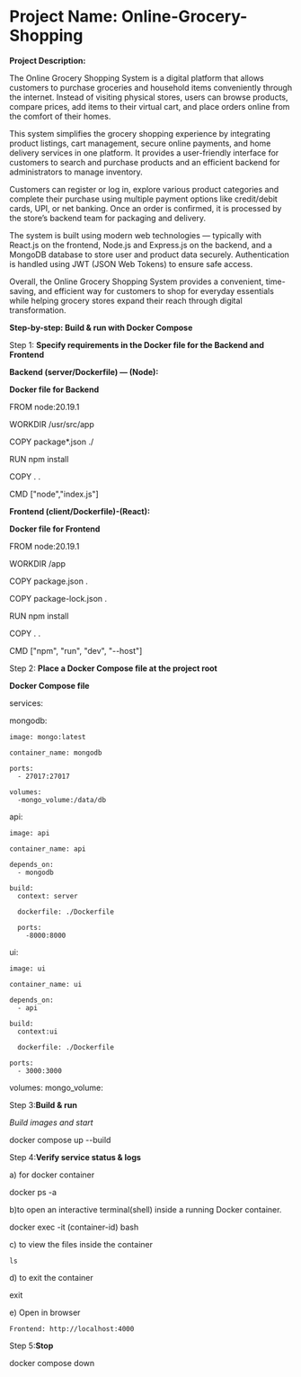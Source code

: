 # Project Name: Online-Grocery-Shopping
**Project Description:**

The Online Grocery Shopping System is a digital platform that allows customers to purchase groceries and household items conveniently through the internet. Instead of visiting physical stores, users can browse products, compare prices, add items to their virtual cart, and place orders online from the comfort of their homes.

This system simplifies the grocery shopping experience by integrating product listings, cart management, secure online payments, and home delivery services in one platform. It provides a user-friendly interface for customers to search and purchase products and an efficient backend for administrators to manage inventory.

Customers can register or log in, explore various product categories and complete their purchase using multiple payment options like credit/debit cards, UPI, or net banking. Once an order is confirmed, it is processed by the store’s backend team for packaging and delivery.

The system is built using modern web technologies — typically with React.js on the frontend, Node.js and Express.js on the backend, and a MongoDB database to store user and product data securely. Authentication is handled using JWT (JSON Web Tokens) to ensure safe access.

Overall, the Online Grocery Shopping System provides a convenient, time-saving, and efficient way for customers to shop for everyday essentials while helping grocery stores expand their reach through digital transformation.

**Step-by-step: Build & run with Docker Compose**

Step 1: **Specify requirements in the Docker file for the Backend and Frontend**

**Backend (server/Dockerfile) — (Node):**

**Docker file for Backend**

FROM node:20.19.1

WORKDIR /usr/src/app

COPY package*.json ./

RUN npm install

COPY . .

CMD ["node","index.js"]


**Frontend (client/Dockerfile)-(React):**

**Docker file for Frontend**

FROM node:20.19.1

WORKDIR /app

COPY package.json .

COPY package-lock.json .

RUN npm install

COPY . .

CMD ["npm", "run", "dev", "--host"]

Step 2: **Place a Docker Compose file at the project root**

**Docker Compose file**

services: 

  mongodb:
  
    image: mongo:latest
    
    container_name: mongodb
    
    ports:
      - 27017:27017
      
    volumes:
      -mongo_volume:/data/db

  api:
  
    image: api
    
    container_name: api
    
    depends_on:
      - mongodb
      
    build:
      context: server
      
      dockerfile: ./Dockerfile
      
      ports:
        -8000:8000
  
  ui:
  
    image: ui
    
    container_name: ui
    
    depends_on:
      - api
      
    build:
      context:ui
      
      dockerfile: ./Dockerfile
      
    ports:
      - 3000:3000

  volumes:
    mongo_volume:
  

Step 3:**Build & run**

*Build images and start*

docker compose up --build

Step 4:**Verify service status & logs**

a) for docker container

   docker ps -a

b)to open an interactive terminal(shell) inside a running Docker container.

  docker exec -it (container-id) bash
  
c) to view the files inside the container

    ls
    
d) to exit the container

  exit
  
e) Open in browser 

    Frontend: http://localhost:4000

Step 5:**Stop**

docker compose down




